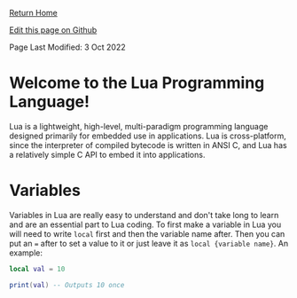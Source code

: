 [Return Home](https://mangoisbest.github.io/code-helper/)

[Edit this page on Github](https://github.com/mangoisbest/code-helper/edit/main/src/pages/Lua/Lua.md)

Page Last Modified: 3 Oct 2022

# Welcome to the Lua Programming Language!

Lua is a lightweight, high-level, multi-paradigm programming language designed primarily for embedded use in applications. Lua is cross-platform, since the interpreter of compiled bytecode is written in ANSI C, and Lua has a relatively simple C API to embed it into applications. 


# Variables

Variables in Lua are really easy to understand and don't take long to learn and are an essential part to Lua coding. To first make a variable in Lua you will need to write ```local``` first and then the variable name after.
Then you can put an ```=``` after to set a value to it or just leave it as ```local {variable name}```. An example:
```lua
local val = 10

print(val) -- Outputs 10 once
```

